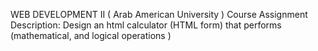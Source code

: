 WEB DEVELOPMENT II ( Arab American University ) Course Assignment
Description: Design an html calculator (HTML form) that performs (mathematical, and logical operations )
